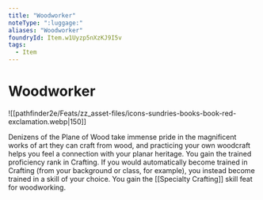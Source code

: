 ```yaml
---
title: "Woodworker"
noteType: ":luggage:"
aliases: "Woodworker"
foundryId: Item.w1Uyzp5nXzKJ9I5v
tags:
  - Item
---
```


# Woodworker
![[pathfinder2e/Feats/zz_asset-files/icons-sundries-books-book-red-exclamation.webp|150]]

Denizens of the Plane of Wood take immense pride in the magnificent works of art they can craft from wood, and practicing your own woodcraft helps you feel a connection with your planar heritage. You gain the trained proficiency rank in Crafting. If you would automatically become trained in Crafting (from your background or class, for example), you instead become trained in a skill of your choice. You gain the [[Specialty Crafting]] skill feat for woodworking.
